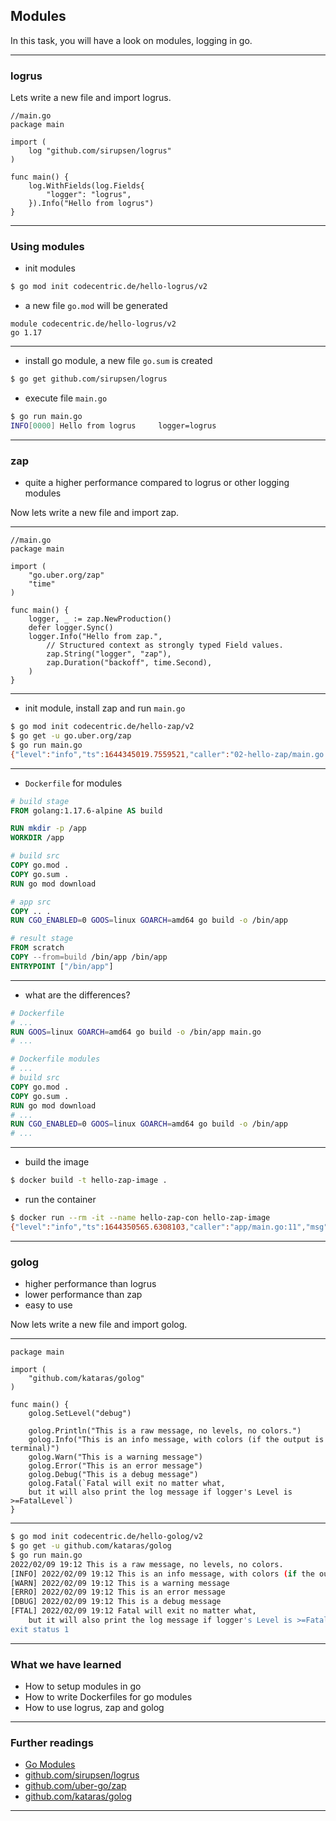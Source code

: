 ## Modules
In this task, you will have a look on modules, logging in go.

----
### logrus

Lets write a new file and import logrus.

```golang
//main.go
package main

import (
	log "github.com/sirupsen/logrus"
)

func main() {
	log.WithFields(log.Fields{
		"logger": "logrus",
	}).Info("Hello from logrus")
}
```

----

### Using modules

* init modules

```bash
$ go mod init codecentric.de/hello-logrus/v2
```
* a new file `go.mod` will be generated

```golang
module codecentric.de/hello-logrus/v2
go 1.17
```

----

* install go module, a new file `go.sum` is created
```bash
$ go get github.com/sirupsen/logrus
```
* execute file `main.go`
```bash
$ go run main.go
INFO[0000] Hello from logrus     logger=logrus
```

----
### zap

* quite a higher performance compared to logrus or other logging modules

Now lets write a new file and import zap.

----

```golang
//main.go
package main

import (
	"go.uber.org/zap"
	"time"
)

func main() {
	logger, _ := zap.NewProduction()
	defer logger.Sync()
	logger.Info("Hello from zap.",
		// Structured context as strongly typed Field values.
		zap.String("logger", "zap"),
		zap.Duration("backoff", time.Second),
	)
}
```
----
* init module, install zap and run `main.go`

```bash
$ go mod init codecentric.de/hello-zap/v2
$ go get -u go.uber.org/zap
$ go run main.go
{"level":"info","ts":1644345019.7559521,"caller":"02-hello-zap/main.go:11","msg":"Hello from zap.","logger":"zap","backoff":1}
```

----

* `Dockerfile` for modules

```Dockerfile
# build stage
FROM golang:1.17.6-alpine AS build

RUN mkdir -p /app
WORKDIR /app

# build src
COPY go.mod .
COPY go.sum .
RUN go mod download

# app src
COPY .. .
RUN CGO_ENABLED=0 GOOS=linux GOARCH=amd64 go build -o /bin/app

# result stage
FROM scratch
COPY --from=build /bin/app /bin/app
ENTRYPOINT ["/bin/app"]

```

----

* what are the differences?

```Dockerfile
# Dockerfile
# ...
RUN GOOS=linux GOARCH=amd64 go build -o /bin/app main.go
# ...
```
```Dockerfile
# Dockerfile modules
# ...
# build src
COPY go.mod .
COPY go.sum .
RUN go mod download
# ...
RUN CGO_ENABLED=0 GOOS=linux GOARCH=amd64 go build -o /bin/app
# ...
```

----
* build the image

```bash
$ docker build -t hello-zap-image .
```
* run the container

```bash
$ docker run --rm -it --name hello-zap-con hello-zap-image
{"level":"info","ts":1644350565.6308103,"caller":"app/main.go:11","msg":"Hello from zap.","logger":"zap","backoff":1}
```
----

### golog

* higher performance than logrus
* lower performance than zap
* easy to use

Now lets write a new file and import golog.

----

```golang
package main

import (
	"github.com/kataras/golog"
)

func main() {
	golog.SetLevel("debug")

	golog.Println("This is a raw message, no levels, no colors.")
	golog.Info("This is an info message, with colors (if the output is terminal)")
	golog.Warn("This is a warning message")
	golog.Error("This is an error message")
	golog.Debug("This is a debug message")
	golog.Fatal(`Fatal will exit no matter what,
    but it will also print the log message if logger's Level is >=FatalLevel`)
}
```
----
```bash
$ go mod init codecentric.de/hello-golog/v2
$ go get -u github.com/kataras/golog
$ go run main.go
2022/02/09 19:12 This is a raw message, no levels, no colors.
[INFO] 2022/02/09 19:12 This is an info message, with colors (if the output is terminal)
[WARN] 2022/02/09 19:12 This is a warning message
[ERRO] 2022/02/09 19:12 This is an error message
[DBUG] 2022/02/09 19:12 This is a debug message
[FTAL] 2022/02/09 19:12 Fatal will exit no matter what,
    but it will also print the log message if logger's Level is >=FatalLevel
exit status 1
```
----
### What we have learned
* How to setup modules in go
* How to write Dockerfiles for go modules
* How to use logrus, zap and golog

----
### Further readings
* [Go Modules](https://go.dev/blog/using-go-modules)
* [github.com/sirupsen/logrus](https://github.com/sirupsen/logrus)
* [github.com/uber-go/zap](https://github.com/uber-go/zap)
* [github.com/kataras/golog](https://github.com/kataras/golog)

---
